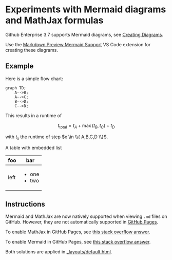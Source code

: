 # Experiments with Mermaid diagrams and MathJax formulas

Github Enterprise 3.7 supports Mermaid diagrams, see [Creating Diagrams](https://docs.github.com/en/enterprise-server@3.7/get-started/writing-on-github/working-with-advanced-formatting/creating-diagrams).

Use the [Markdown Preview Mermaid Support](https://marketplace.visualstudio.com/items?itemName=bierner.markdown-mermaid) VS Code extension for creating these diagrams.

## Example

<!--
A simple class diagram:

```mermaid
classDiagram
    Time "1 Time" -- "*" Sale
    Customer "1 Customer" -- "* Sales" Sale
    Category "1 Category" -- "* Products" Product
    Product <|-- FoodProduct
    Product <|-- NonFoodProduct
    Product "1 Product" -- "* Sales" Sale 
    Sale "*" -- "1 SalesOrganization" SalesOrganization
    SalesOrganization "0..1 Superordinate" <-- SalesOrganization
    
    class Time {
      Date: Edm.Date ~~id~~
      Month: Edm.String
      Quarter: Edm.String
      Year: Edm.Int16
    }
    
    class Category {
      ID: Edm.String ~~id~~
      Name: Edm.String
    }
    
    class Product {
      ID: Edm.String ~~id~~
      Name: Edm.String
      Color: Edm.String
      TaxRate: Edm.Decimal
    }
    
    class FoodProduct {
      Rating: Edm.Byte
    }
    
    class NonFoodProduct {
      RatingClass: Edm.String
    }
    
    class Customer {
      ID: Edm.String ~~id~~
      Name: Edm.String
      Country: Edm.String
    }
    
    class Sale {
      ID: Edm.String ~~id~~
      Amount: Edm.Decimal
    }
    
    class SalesOrganization {
      ID: Edm.String ~~id~~
      Name: Edm.String
    }    
```
--> 

Here is a simple flow chart:

```mermaid
graph TD;
    A-->B;
    A-->C;
    B-->D;
    C-->D;
```

This results in a runtime of 

$$t_\text{total} = t_A+\max(t_B,t_C) + t_D$$

with $t_x$ the runtime of step $x \in \\{ A,B,C,D \\}$.

A table with embedded list

| foo | bar |
|-----|-----|
| left | <ul><li>one</li><li>two</li></ul> |

## Instructions

Mermaid and MathJax are now natively supported when viewing `.md` files on GitHub. However, they are not automatically supported in [GitHub Pages](https://ralfhandl.github.io/mermaid-diagrams/). 

To enable MathJax in GitHub Pages, see [this stack overflow answer](https://stackoverflow.com/a/72931039).

To enable Mermaid in GitHub Pages, see [this stack overflow answer](https://stackoverflow.com/a/53893998).

Both solutions are applied in [_layouts/default.html](https://github.com/ralfhandl/mermaid-diagrams/blob/main/_layouts/default.html).
